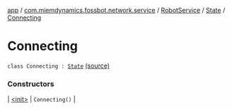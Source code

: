 [app](../../../../index.md) / [com.miemdynamics.fossbot.network.service](../../../index.md) / [RobotService](../../index.md) / [State](../index.md) / [Connecting](./index.md)

# Connecting

`class Connecting : `[`State`](../index.md) [(source)](https://github.com/binyot/fossbot/tree/master/app/src/main/java/com/miemdynamics/fossbot/network/service/RobotService.kt#L52)

### Constructors

| [&lt;init&gt;](-init-.md) | `Connecting()` |

